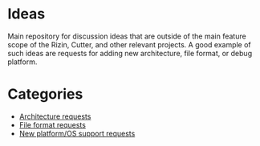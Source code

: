 # Ideas

Main repository for discussion ideas that are outside of the main feature scope of the Rizin,
Cutter, and other relevant projects. A good example of such ideas are requests for adding
new architecture, file format, or debug platform.

# Categories

- [Architecture requests](https://github.com/rizinorg/ideas/labels/New%20Architecture)
- [File format requests](https://github.com/rizinorg/ideas/labels/New%20File%20Format)
- [New platform/OS support requests](https://github.com/rizinorg/ideas/labels/New%20Platform)
